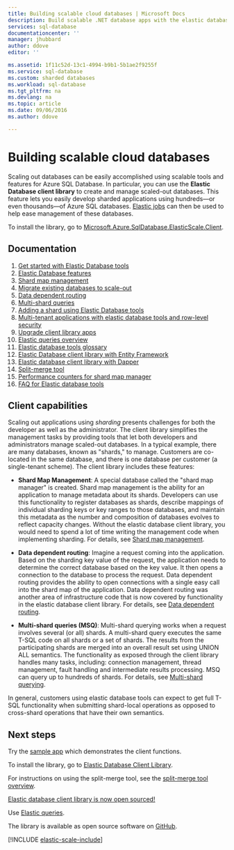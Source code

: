 ```yaml
---
title: Building scalable cloud databases | Microsoft Docs
description: Build scalable .NET database apps with the elastic database client library
services: sql-database
documentationcenter: ''
manager: jhubbard
author: ddove
editor: ''

ms.assetid: 1f11c52d-13c1-4994-b9b1-5b1ae2f9255f
ms.service: sql-database
ms.custom: sharded databases
ms.workload: sql-database
ms.tgt_pltfrm: na
ms.devlang: na
ms.topic: article
ms.date: 09/06/2016
ms.author: ddove

---
```

# Building scalable cloud databases
Scaling out databases can be easily accomplished using scalable tools and features for Azure SQL Database. In particular, you can use the **Elastic Database client library** to create and manage scaled-out databases. This feature lets you easily develop sharded applications using hundreds—or even thousands—of Azure SQL databases. [Elastic jobs](sql-database-elastic-jobs-powershell.md) can then be used to help ease management of these databases.

To install the library, go to [Microsoft.Azure.SqlDatabase.ElasticScale.Client](https://www.nuget.org/packages/Microsoft.Azure.SqlDatabase.ElasticScale.Client/). 

## Documentation
1. [Get started with Elastic Database tools](sql-database-elastic-scale-get-started.md)
2. [Elastic Database features](sql-database-elastic-scale-introduction.md)
3. [Shard map management](sql-database-elastic-scale-shard-map-management.md)
4. [Migrate existing databases to scale-out](sql-database-elastic-convert-to-use-elastic-tools.md)
5. [Data dependent routing](sql-database-elastic-scale-data-dependent-routing.md)
6. [Multi-shard queries](sql-database-elastic-scale-multishard-querying.md)
7. [Adding a shard using Elastic Database tools](sql-database-elastic-scale-add-a-shard.md)
8. [Multi-tenant applications with elastic database tools and row-level security](sql-database-elastic-tools-multi-tenant-row-level-security.md)
9. [Upgrade client library apps](sql-database-elastic-scale-upgrade-client-library.md) 
10. [Elastic queries overview](sql-database-elastic-query-overview.md)
11. [Elastic database tools glossary](sql-database-elastic-scale-glossary.md)
12. [Elastic Database client library with Entity Framework](sql-database-elastic-scale-use-entity-framework-applications-visual-studio.md)
13. [Elastic database client library with Dapper](sql-database-elastic-scale-working-with-dapper.md)
14. [Split-merge tool](sql-database-elastic-scale-overview-split-and-merge.md)
15. [Performance counters for shard map manager](sql-database-elastic-database-client-library.md) 
16. [FAQ for Elastic database tools](sql-database-elastic-scale-faq.md)

## Client capabilities
Scaling out applications using *sharding* presents challenges for both the developer as well as the administrator. The client library simplifies the management tasks by providing tools that let both developers and administrators manage scaled-out databases. In a typical example, there are many databases, known as "shards," to manage. Customers are co-located in the same database, and there is one database per customer (a single-tenant scheme). The client library includes these features:

- **Shard Map Management**: A special database called the "shard map manager" is created. Shard map management is the ability for an application to manage metadata about its shards. Developers can use this functionality to register databases as shards, describe mappings of individual sharding keys or key ranges to those databases, and maintain this metadata as the number and composition of databases evolves to reflect capacity changes. Without the elastic database client library, you would need to spend a lot of time writing the management code when implementing sharding. For details, see [Shard map management](sql-database-elastic-scale-shard-map-management.md).

- **Data dependent routing**: Imagine a request coming into the application. Based on the sharding key value of the request, the application needs to determine the correct database based on the key value. It then opens a connection to the database to process the request. Data dependent routing provides the ability to open connections with a single easy call into the shard map of the application. Data dependent routing was another area of infrastructure code that is now covered by functionality in the elastic database client library. For details, see [Data dependent routing](sql-database-elastic-scale-data-dependent-routing.md).
- **Multi-shard queries (MSQ)**: Multi-shard querying works when a request involves several (or all) shards. A multi-shard query executes the same T-SQL code on all shards or a set of shards. The results from the participating shards are merged into an overall result set using UNION ALL semantics. The functionality as exposed through the client library handles many tasks, including: connection management, thread management, fault handling and intermediate results processing. MSQ can query up to hundreds of shards. For details, see [Multi-shard querying](sql-database-elastic-scale-multishard-querying.md).

In general, customers using elastic database tools can expect to get full T-SQL functionality when submitting shard-local operations as opposed to cross-shard operations that have their own semantics.

## Next steps
Try the [sample app](sql-database-elastic-scale-get-started.md) which demonstrates the client functions. 

To install the library, go to [Elastic Database Client Library](http://www.nuget.org/packages/Microsoft.Azure.SqlDatabase.ElasticScale.Client/).

For instructions on using the split-merge tool, see the [split-merge tool overview](sql-database-elastic-scale-overview-split-and-merge.md).

[Elastic database client library is now open sourced!](https://azure.microsoft.com/blog/elastic-database-client-library-is-now-open-sourced/)

Use [Elastic queries](sql-database-elastic-query-overview.md).

The library is available as open source software on [GitHub](https://github.com/Azure/elastic-db-tools). 

[!INCLUDE [elastic-scale-include](../../includes/elastic-scale-include.md)]

<!--Anchors-->
<!--Image references-->
[1]:./media/sql-database-elastic-database-client-library/glossary.png

